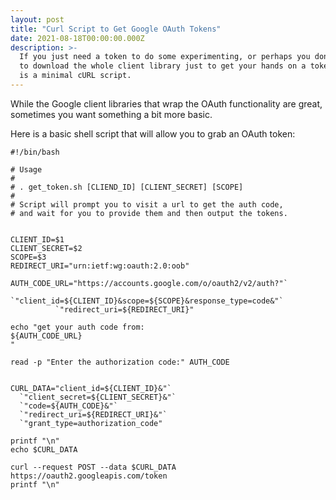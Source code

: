 ```yaml
---
layout: post
title: "Curl Script to Get Google OAuth Tokens"
date: 2021-08-18T00:00:00.000Z
description: >-
  If you just need a token to do some experimenting, or perhaps you don't want
  to download the whole client library just to get your hands on a token, here
  is a minimal cURL script.
---
```


While the Google client libraries that wrap the OAuth functionality are great, sometimes you want something a bit more basic.

Here is a basic shell script that will allow you to grab an OAuth token:

```shell
#!/bin/bash

# Usage
#
# . get_token.sh [CLIEND_ID] [CLIENT_SECRET] [SCOPE]
#
# Script will prompt you to visit a url to get the auth code,
# and wait for you to provide them and then output the tokens.


CLIENT_ID=$1
CLIENT_SECRET=$2
SCOPE=$3
REDIRECT_URI="urn:ietf:wg:oauth:2.0:oob"

AUTH_CODE_URL="https://accounts.google.com/o/oauth2/v2/auth?"`
          `"client_id=${CLIENT_ID}&scope=${SCOPE}&response_type=code&"`
          `"redirect_uri=${REDIRECT_URI}"

echo "get your auth code from:
${AUTH_CODE_URL}
"

read -p "Enter the authorization code:" AUTH_CODE


CURL_DATA="client_id=${CLIENT_ID}&"`
  `"client_secret=${CLIENT_SECRET}&"`
  `"code=${AUTH_CODE}&"`
  `"redirect_uri=${REDIRECT_URI}&"`
  `"grant_type=authorization_code"

printf "\n"
echo $CURL_DATA

curl --request POST --data $CURL_DATA https://oauth2.googleapis.com/token
printf "\n"
```
